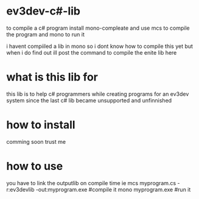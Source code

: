 # ev3dev-c#-lib
to compile a c# program install mono-compleate and use mcs to compile the program and mono to run it

i havent compiiled a lib in mono so i dont know how to compile this yet but when i do find out ill post the command to compile the enite lib here


# what is this lib for
this lib is to help c# programmers while creating programs for an ev3dev system since the last c# lib became unsupported and unfinnished

# how to install
comming soon trust me

# how to use
you have to link the outputlib on compile time ie
  mcs myprogram.cs -r:ev3devlib -out:myprogram.exe #compile it
  mono myprogram.exe #run it
